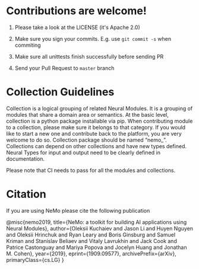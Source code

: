 # Contributions are welcome!

1) Please take a look at the LICENSE (it's Apache 2.0)

2) Make sure you sign your commits. E.g. use ``git commit -s`` when commiting

3) Make sure all unittests finish successfully before sending PR

4) Send your Pull Request to `master` branch


# Collection Guidelines
Collection is a logical grouping of related Neural Modules. It is a grouping of modules that share a domain area or semantics. At the basic level, collection is a python package installable via pip.
When contributing module to a collection, please make sure it belongs to that category. If you would like to start a new one and contribute back to the platform, you are very welcome to do so. Collection package should be named “nemo_<collection-name>”. Collections can depend on other collections and have new types defined. Neural Types for input and output need to be clearly defined in documentation. 

Please note that CI needs to pass for all the modules and collections.

# Citation
If you are using NeMo please cite the following publication

@misc{nemo2019,
    title={NeMo: a toolkit for building AI applications using Neural Modules},
    author={Oleksii Kuchaiev and Jason Li and Huyen Nguyen and Oleksii Hrinchuk and Ryan Leary and Boris Ginsburg and Samuel Kriman and Stanislav Beliaev and Vitaly Lavrukhin and Jack Cook and Patrice Castonguay and Mariya Popova and Jocelyn Huang and Jonathan M. Cohen},
    year={2019},
    eprint={1909.09577},
    archivePrefix={arXiv},
    primaryClass={cs.LG}
}